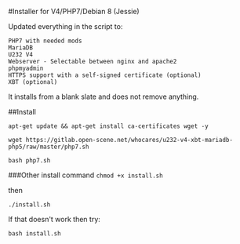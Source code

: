 #Installer for V4/PHP7/Debian 8 (Jessie)


Updated everything in the script to:

    PHP7 with needed mods
    MariaDB
    U232 V4
    Webserver - Selectable between nginx and apache2
    phpmyadmin
    HTTPS support with a self-signed certificate (optional)
    XBT (optional)




It installs from a blank slate and does not remove anything.

##Install


`apt-get update && apt-get install ca-certificates wget -y`

`wget https://gitlab.open-scene.net/whocares/u232-v4-xbt-mariadb-php5/raw/master/php7.sh`

`bash php7.sh`



###Other install command
`chmod +x install.sh`

then

`./install.sh`

If that doesn't work then try:

`bash install.sh`

